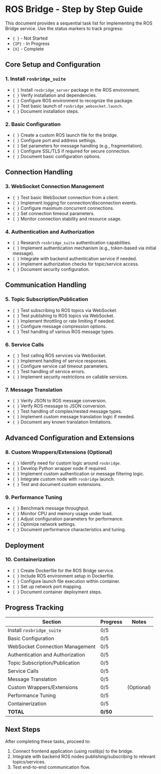 # ROS Bridge - Step by Step Guide

This document provides a sequential task list for implementing the ROS Bridge service. Use the status markers to track progress:
- `{ }` - Not Started
- `{IP}` - In Progress
- `{X}` - Complete

## Core Setup and Configuration

### 1. Install `rosbridge_suite`

- `{ }` Install `rosbridge_server` package in the ROS environment.
- `{ }` Verify installation and dependencies.
- `{ }` Configure ROS environment to recognize the package.
- `{ }` Test basic launch of `rosbridge_websocket.launch`.
- `{ }` Document installation steps.

### 2. Basic Configuration

- `{ }` Create a custom ROS launch file for the bridge.
- `{ }` Configure port and address settings.
- `{ }` Set parameters for message handling (e.g., fragmentation).
- `{ }` Configure SSL/TLS if required for secure connection.
- `{ }` Document basic configuration options.

## Connection Handling

### 3. WebSocket Connection Management

- `{ }` Test basic WebSocket connection from a client.
- `{ }` Implement logging for connection/disconnection events.
- `{ }` Configure maximum concurrent connections.
- `{ }` Set connection timeout parameters.
- `{ }` Monitor connection stability and resource usage.

### 4. Authentication and Authorization

- `{ }` Research `rosbridge_suite` authentication capabilities.
- `{ }` Implement authentication mechanism (e.g., token-based via initial message).
- `{ }` Integrate with backend authentication service if needed.
- `{ }` Implement authorization checks for topic/service access.
- `{ }` Document security configuration.

## Communication Handling

### 5. Topic Subscription/Publication

- `{ }` Test subscribing to ROS topics via WebSocket.
- `{ }` Test publishing to ROS topics via WebSocket.
- `{ }` Implement throttling or rate limiting if needed.
- `{ }` Configure message compression options.
- `{ }` Test handling of various ROS message types.

### 6. Service Calls

- `{ }` Test calling ROS services via WebSocket.
- `{ }` Implement handling of service responses.
- `{ }` Configure service call timeout parameters.
- `{ }` Test handling of service errors.
- `{ }` Implement security restrictions on callable services.

### 7. Message Translation

- `{ }` Verify JSON to ROS message conversion.
- `{ }` Verify ROS message to JSON conversion.
- `{ }` Test handling of complex/nested message types.
- `{ }` Implement custom message translation logic if needed.
- `{ }` Document any known translation limitations.

## Advanced Configuration and Extensions

### 8. Custom Wrappers/Extensions (Optional)

- `{ }` Identify need for custom logic around `rosbridge`.
- `{ }` Develop Python wrapper node if required.
- `{ }` Implement custom authentication or message filtering logic.
- `{ }` Integrate custom node with `rosbridge` launch.
- `{ }` Test and document custom extensions.

### 9. Performance Tuning

- `{ }` Benchmark message throughput.
- `{ }` Monitor CPU and memory usage under load.
- `{ }` Adjust configuration parameters for performance.
- `{ }` Optimize network settings.
- `{ }` Document performance characteristics and tuning.

## Deployment

### 10. Containerization

- `{ }` Create Dockerfile for the ROS Bridge service.
- `{ }` Include ROS environment setup in Dockerfile.
- `{ }` Configure launch file execution within container.
- `{ }` Set up network port mapping.
- `{ }` Document container deployment steps.

## Progress Tracking

| Section | Progress | Notes |
|---------|----------|-------|
| Install `rosbridge_suite` | 0/5 | |
| Basic Configuration | 0/5 | |
| WebSocket Connection Management | 0/5 | |
| Authentication and Authorization | 0/5 | |
| Topic Subscription/Publication | 0/5 | |
| Service Calls | 0/5 | |
| Message Translation | 0/5 | |
| Custom Wrappers/Extensions | 0/5 | (Optional)|
| Performance Tuning | 0/5 | |
| Containerization | 0/5 | |
| **TOTAL** | **0/50** | |

## Next Steps

After completing these tasks, proceed to:
1. Connect frontend application (using roslibjs) to the bridge.
2. Integrate with backend ROS nodes publishing/subscribing to relevant topics/services.
3. Test end-to-end communication flow. 